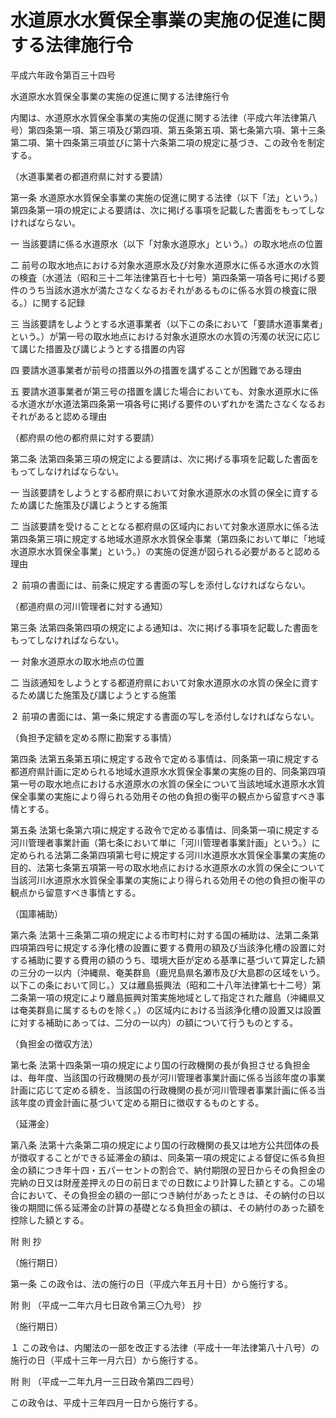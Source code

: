 # 水道原水水質保全事業の実施の促進に関する法律施行令

平成六年政令第百三十四号

水道原水水質保全事業の実施の促進に関する法律施行令

内閣は、水道原水水質保全事業の実施の促進に関する法律（平成六年法律第八号）第四条第一項、第三項及び第四項、第五条第五項、第七条第六項、第十三条第二項、第十四条第三項並びに第十六条第二項の規定に基づき、この政令を制定する。

（水道事業者の都道府県に対する要請）

第一条 水道原水水質保全事業の実施の促進に関する法律（以下「法」という。）第四条第一項の規定による要請は、次に掲げる事項を記載した書面をもってしなければならない。

一 当該要請に係る水道原水（以下「対象水道原水」という。）の取水地点の位置

二 前号の取水地点における対象水道原水及び対象水道原水に係る水道水の水質の検査（水道法（昭和三十二年法律第百七十七号）第四条第一項各号に掲げる要件のうち当該水道水が満たさなくなるおそれがあるものに係る水質の検査に限る。）に関する記録

三 当該要請をしようとする水道事業者（以下この条において「要請水道事業者」という。）が第一号の取水地点における対象水道原水の水質の汚濁の状況に応じて講じた措置及び講じようとする措置の内容

四 要請水道事業者が前号の措置以外の措置を講ずることが困難である理由

五 要請水道事業者が第三号の措置を講じた場合においても、対象水道原水に係る水道水が水道法第四条第一項各号に掲げる要件のいずれかを満たさなくなるおそれがあると認める理由

（都府県の他の都府県に対する要請）

第二条 法第四条第三項の規定による要請は、次に掲げる事項を記載した書面をもってしなければならない。

一 当該要請をしようとする都府県において対象水道原水の水質の保全に資するため講じた施策及び講じようとする施策

二 当該要請を受けることとなる都府県の区域内において対象水道原水に係る法第四条第三項に規定する地域水道原水水質保全事業（第四条において単に「地域水道原水水質保全事業」という。）の実施の促進が図られる必要があると認める理由

２ 前項の書面には、前条に規定する書面の写しを添付しなければならない。

（都道府県の河川管理者に対する通知）

第三条 法第四条第四項の規定による通知は、次に掲げる事項を記載した書面をもってしなければならない。

一 対象水道原水の取水地点の位置

二 当該通知をしようとする都道府県において対象水道原水の水質の保全に資するため講じた施策及び講じようとする施策

２ 前項の書面には、第一条に規定する書面の写しを添付しなければならない。

（負担予定額を定める際に勘案する事情）

第四条 法第五条第五項に規定する政令で定める事情は、同条第一項に規定する都道府県計画に定められる地域水道原水水質保全事業の実施の目的、同条第四項第一号の取水地点における水道原水の水質の保全について当該地域水道原水水質保全事業の実施により得られる効用その他の負担の衡平の観点から留意すべき事情とする。

第五条 法第七条第六項に規定する政令で定める事情は、同条第一項に規定する河川管理者事業計画（第七条において単に「河川管理者事業計画」という。）に定められる法第二条第四項第七号に規定する河川水道原水水質保全事業の実施の目的、法第七条第五項第一号の取水地点における水道原水の水質の保全について当該河川水道原水水質保全事業の実施により得られる効用その他の負担の衡平の観点から留意すべき事情とする。

（国庫補助）

第六条 法第十三条第二項の規定による市町村に対する国の補助は、法第二条第四項第四号に規定する浄化槽の設置に要する費用の額及び当該浄化槽の設置に対する補助に要する費用の額のうち、環境大臣が定める基準に基づいて算定した額の三分の一以内（沖縄県、奄美群島（鹿児島県名瀬市及び大島郡の区域をいう。以下この条において同じ。）又は離島振興法（昭和二十八年法律第七十二号）第二条第一項の規定により離島振興対策実施地域として指定された離島（沖縄県又は奄美群島に属するものを除く。）の区域内における当該浄化槽の設置又は設置に対する補助にあっては、二分の一以内）の額について行うものとする。

（負担金の徴収方法）

第七条 法第十四条第一項の規定により国の行政機関の長が負担させる負担金は、毎年度、当該国の行政機関の長が河川管理者事業計画に係る当該年度の事業計画に応じて定める額を、当該国の行政機関の長が河川管理者事業計画に係る当該年度の資金計画に基づいて定める期日に徴収するものとする。

（延滞金）

第八条 法第十六条第二項の規定により国の行政機関の長又は地方公共団体の長が徴収することができる延滞金の額は、同条第一項の規定による督促に係る負担金の額につき年十四・五パーセントの割合で、納付期限の翌日からその負担金の完納の日又は財産差押えの日の前日までの日数により計算した額とする。この場合において、その負担金の額の一部につき納付があったときは、その納付の日以後の期間に係る延滞金の計算の基礎となる負担金の額は、その納付のあった額を控除した額とする。

附 則 抄

（施行期日）

第一条 この政令は、法の施行の日（平成六年五月十日）から施行する。

附 則 （平成一二年六月七日政令第三〇九号） 抄

（施行期日）

１ この政令は、内閣法の一部を改正する法律（平成十一年法律第八十八号）の施行の日（平成十三年一月六日）から施行する。

附 則 （平成一二年九月一三日政令第四二四号）

この政令は、平成十三年四月一日から施行する。
